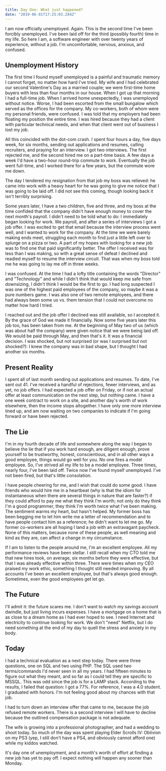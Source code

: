 ```yaml
---
title: Day One: What just happened?
date: "2019-06-01T17:25:03.284Z"
---
```


I am now officially unemployed. Again. This is the second time I've been forcibly unemployed. I've been laid off for the third (possibly fourth) time in my life. So here I am, a software engineer with over twenty years of experience, without a job. I'm uncomfortable, nervous, anxious, and confused.

## Unemployment History
The first time I found myself unemployed is a painful and traumatic memory I cannot forget, no matter how hard I've tried. My wife and I had celebrated our second Valentine's Day as a married couple; we were first-time home buyers with less than four months in our house. When I got up that morning I had a full-time job. When I arrived home unexpectedly, I was unemployed without notice. Worse, I had been escorted from the small bungalow which served as the offices for the company. My co-workers, both of whom were my personal friends, were confused. I was told that my employers had been floating my position the entire time. I was hired because they had a client with particular technical needs, and when that client went out of business I lost my job.

All this coincided with the dot-com crash. I spent four hours a day, five days week, for six months, sending out applications and resumes, calling recruiters, and praying for an interview. I got two interviews. The first rejected me, and the second hired me on a part-time basis. A few days a week I'd have a two-hour round-trip commute to work. Eventually the job went full-time, and I worked there for a few years, but the commute wore me down.

The day I tendered my resignation from that job my boss was relieved: he came into work with a heavy heart for he was going to give me notice that I was going to be laid off. I did not see this coming, though looking back it isn't terribly surprising.

Some years later, I have a two children, five and three, and my boss at the time confided that the company didn't have enough money to cover the next month's payroll.  I didn't need to be told what to do: I immediately began looking for work. We payroll, and after a series of interviews I got a job offer. I was excited to get that email because the interview process went well, and I wanted to work for the company. At the time we were barely making ends meet, struggling each month to find just a little left over to splurge on a pizza or two. A part of my hopes with looking for a new job was to find one that paid significantly better. The offer I received was for less than I was making, so with a great sense of defeat I declined and readied myself to resume the interview circuit. That was when my boss told me he was going to lay me off in three weeks.

I was confused. At the time I had a lofty title containing the words "Director" and "Technology" and while I didn't think that would keep me safe from downsizing, I didn't think I would be the first to go. I had long suspected I was one of the highest paid employees of the company, so maybe it was a pure numbers game. I was also one of two remote employees, and there had always been some us vs. them tension that I could not overcome no matter how hard I tried.

I reached out and the job offer I declined was still available, so I accepted it. By the grace of God we made it financially. Now some five years later this job too, has been taken from me. At the beginning of May two of us (which was about half the company) were given notice that we were being laid off. We would be paid through May, and then that's it. It was a financial decision. I was shocked, but not surprised (or was I surprised but not shocked?): I knew the company was in bad shape, but I thought I had another six months.

## Present Reality
I spent all of last month sending out applications and resumes. To date, I've sent out 41. I've received a handful of rejections, fewer interviews, and as yet, no job offers. I had expected a job offer on Friday, or if not an actual offer at least communication on the next step, but nothing came. I have a one week contract to work on a site, and another day's worth of work elsewhere, then the income stops altogether. I have only one more interview lined up, and am now waiting on two companies to indicate if I'm going forward or have been rejected.

## The Lie
I'm in my fourth decade of life and somewhere along the way I began to believe the lie that if you work hard enough, are diligent enough, prove yourself to be trustworthy, honest, conscientious, and in all other ways a good employee, things would go well for you. No one fires a model employee. So, I've strived all my life to be a model employee. Three times, nearly four, I've been laid off. Twice now I've found myself unemployed. I've not been fired, but that's little consolation.

I have people cheering for me, and I wish that could do some good. I have friends who would hire me in a heartbeat (why is that the idiom for instantaneous when there are several things in nature that are faster?) if they could afford to pay me what they think I'm worth; not only do they think I'm a good programmer, they think I'm worth twice what I've been making. The sentiment warms my heart, but hasn't helped. My former boss has been begging me to let him write me a letter of recommendation and to have people contact him as a reference; he didn't want to let me go. My former co-workers are all hoping I land a job with an extravagant paycheck. None of this matters, because none of these people, as well meaning and kind as they are, can affect a change in my circumstance.

If I am to listen to the people around me, I'm an excellent employee. All my performance reviews have been stellar. I still recall when my CTO told me that new hires took, on average, six months before they were effective, but that I was already effective within three. There were times when my CEO praised my work ethic, something I thought still needed improving. By all accounts I've been an excellent employee, but that's always good enough. Sometimes, even the good employees get let go.

## The Future
I'll admit it: the future scares me. I don't want to watch my savings account dwindle, but just living incurs expenses. I have a mortgage on a home that is as close to a dream home as I had ever hoped to see. I need Internet and electricity to continue looking for work. We don't "need" Netflix, but I do need something at the end of my day to quell the stress and anxiety in my body.

## Today
I had a technical evaluation as a next step today. There were three questions, one on SQL and two using PHP. The SQL used two terms/commands I'd never seen in all my years. I had fifteen minutes to figure out what they meant, and so far as I could tell they are specific to MSSQL. This was odd since the job is for a LAMP stack. According to the results, I failed that question: I got a 77%. For reference, I was a 4.0 student. I graduated with honors. I'm not feeling good about my chances with that job.

I had to turn down an interview offer that came to me, because the job refused remote workers. There is a second interview I will have to decline because the outlined compensation package is not adequate.

The wife is growing into a professional photographer, and had a wedding to shoot today. So much of the day was spent playing Elder Scrolls IV: Oblivion on my PS3 (yep, I still don't have a PS4, and obviously cannot afford one) while my kiddos watched.

It's day one of unemployment, and a month's worth of effort at finding a new job has yet to pay off. I expect nothing will happen any sooner than Monday.